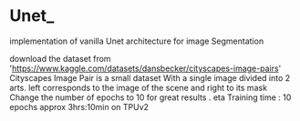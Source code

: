 # Unet_
implementation of vanilla Unet architecture for image Segmentation

download the dataset from 'https://www.kaggle.com/datasets/dansbecker/cityscapes-image-pairs'
Cityscapes Image Pair is a small dataset With a single image divided into 2 arts.
left corresponds to the image of the scene and right to its mask 
Change the number of epochs to 10 for great results . eta 
Training time : 10 epochs approx 3hrs:10min on TPUv2
